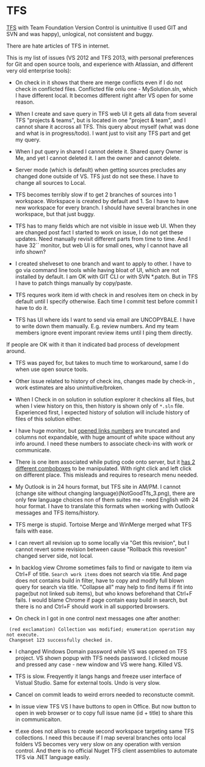 
TFS
===

[TFS] with Team Foundation Version Control is unintuitive (I used GIT and SVN and was happy), unlogical, not consistent and buggy.

There are hate articles of TFS in internet.  

This is my  list of issues (VS 2012 and TFS 2013, with personal preferences for Git and open source tools, and experience with Atlassian, and different very old enterprise tools):

- On check in it shows that there are merge conflicts even if I do not check in conflicted files. Conflicted file onlu one - MySolution.sln, which I have different local. It becomes different right after VS open for some reason.

- When I create and save query in TFS web UI it gets all data from several TFS "projects & teams", but is located in one "project & team", and I cannot share it accross all TFS. This query about myself (what was done and what is in progress/todo). I want just to visit any TFS part and get my query.

- When I put query in shared I cannot delete it. Shared query Owner is Me, and yet I cannot deleted it. I am the owner and cannot delete.

- Server mode (which is default) when getting sources precludes any changed done outside of VS. TFS just do not see these. I have to change all sources to Local.

- TFS becomes terribly slow if to get 2 branches of sources into 1 workspace. Workspace is created by default and 1. So I have to have new workspace for every branch. I should have several branches in one workspace, but that just buggy.

- TFS has to many fields which are not visible in issue web UI. When they are changed post fact I started to work on issue, I do not get these updates. Need manually revisit different parts from time to time. And I have 32`` monitor, but web UI is for small ones, why I cannot have all info shown?

- I created shelveset to one branch and want to apply to other. I have to go via command line tools while having bloat of UI, which are not installed by default. I am OK with GIT CLI or with SVN *.patch. But in TFS I have to patch things manually by copy/paste.

- TFS requres work item id with check in and resolves item on check in by default until I specify otherwise. Each time I commit test before commit I have to do it.

- TFS has UI where ids I want to send via email are UNCOPYBALE. I have to write down them manually. E.g. review numbers. And my team members ignore event imporant review items until I ping them directly.

If people are OK with it than it indicated bad process of development around.

- TFS was payed for, but takes to much time to workaround, same I do when use open source tools.

- Other issue related to history of check ins, changes made by check-in , work estimates are also unintuitive/broken.

- When I Check in on solution in solution explorer it checkins all files, but when I view history on this, then history is shown only of `*.sln` file. Experienced first, I expected history of solution will include history of files of this solution either.

- I have huge monitor, but [opened links numbers](NotGoodTfs_1.png) are truncated and columns not expandable, with huge amount of white space without any info around. I need these numbers to associate check-ins with work or communicate.

- There is one item associated while puting code onto server, but it [has 2 different comboboxes](NotGoodTfs_2.png) to be manipulated. With right click and left click on different place. This misleads and requires to research menu needed.

- My Outlook is in 24 hours format, but TFS site in AM/PM.
I cannot (change site without changing language)(NotGoodTfs_3.png), there are only few language choices non of them suites me - need English with 24 hour format.
I have to translate this formats when working with Outlook messages and TFS items/history.

- TFS merge is stupid. Tortoise Merge and WinMerge merged what  TFS fails with ease.

- I can revert all revision up to some locally via "Get this revision", but I cannot revert some revision between cause "Rollback this revesion" changed server side, not local.

- In backlog view Chrome sometimes fails to find or navigate to item via Ctrl+F of title. `Search work items` does not search via title. And page does not contains build in filter,  have to copy and modify full blown query for search via title. "Collapse all" may help to find items if fit into page(but not linked sub items), but who knows beforehand that Ctrl+F fails. I would blame Chrome if page contain easy build in search, but there is no and Ctrl+F should work in all supported browsers.

- On check in I got in one control next messages one after another:
```
 (red exclamation) Collection was modified; enumeration operation may not execute.
 Changeset 123 successfully checked in.
 ```
 
 - I changed Windows Domain password while VS was opened on TFS project. VS shown popup with TFS needs password. I clicked mouse and pressed any case - new window and VS were hang. Killed VS.
 
 - TFS is slow. Freqyently it langs hangs and freeze user interface of Vistual Studio. Same for external tools.  Undo is very slow.
 
 - Cancel on commit leads to weird errors needed to reconstucte commit. 
 
 - In issue view TFS VS I have buttons to open in Office. But now button to open in web browser or to copy full issue name (id + title) to share this in communicaiton.
 
- tf.exe does not allows to create second workspace targeting same TFS collections. I need this because if I map several branches onto local folders VS becomes very very slow on any operation with version control. And there is no official Nuget TFS client assemblies to automate TFS via .NET language easily.

[TFS]: https://en.wikipedia.org/wiki/Team_Foundation_Server


